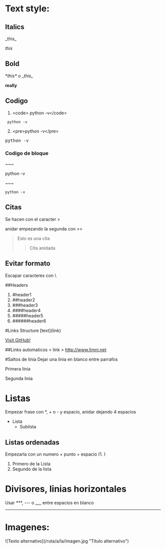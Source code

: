 # Text style:

## Italics
\_this_

_this_

## Bold
\**this\** o \__this\__

**really**

## Codigo
1. \<code> python -v\</code>

<code> python -v</code>

2. \<pre>python -v\</pre>

<pre>python -v</pre>

### Codigo de bloque
\~~~

python -v

\~~~

~~~
python -v
~~~

## Citas

Se hacen con el caracter >

anidar empezando la segunda con >>

>Esto es una cita
>> Cita anidada

## Evitar formato
Escapar caracteres con \

##Headers
1. \#header1
2. \##header2
3. \###header3
4. \####header4
5. \#####header5
6. \######header6

#Links
Structure \[text](link)

[Visit GitHub!](www.github.com)

##Links automaticos
<  link >
<http://www.limni.net>

#Saltos de linia
Dejar una linia en blanco entre parrafos

Primera linia

Segunda linia

# Listas

Empezar frase con *, + o - y espacio, anidar dejando 4 espacios

* Lista
    - Sublista

## Listas ordenadas

Empezarla con un numero + punto + espacio (1. )
1. Primero de la Lista
2. Segundo de la lista



# Divisores, linias horizontales
Usar ***, --- o ___ entre espacios en blanco

***

# Imagenes:
\![Texto alternativo]\(/ruta/a/la/imagen.jpg "Título alternativo")

